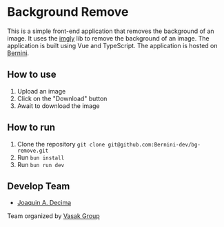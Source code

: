 # Background Remove

This is a simple front-end application that removes the background of an image. It uses the [imgly](https://www.img.ly/) lib to remove the background of an image. The application is built using Vue and TypeScript. The application is hosted on [Bernini](https://bernini.dev/).

## How to use

1. Upload an image
2. Click on the "Download" button
3. Await to download the image

## How to run

1. Clone the repository `git clone git@github.com:Bernini-dev/bg-remove.git`
2. Run `bun install`
3. Run `bun run dev`

## Develop Team

- [Joaquin A. Decima](https://patojad.com.ar/)

Team organized by [Vasak Group](https://vasak.net.ar/)


